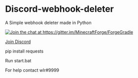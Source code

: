 # Discord-webhook-deleter
A Simple webhook deleter made in Python

<a href="https://gitter.im/MinecraftForge/ForgeGradle?utm_source=badge&utm_medium=badge&utm_campaign=pr-badge&utm_content=badge" target="_blank">
    <img src="https://badges.gitter.im/Join%20Chat.svg" alt="Join the chat at https://gitter.im/MinecraftForge/ForgeGradle" class="gitter-button">
</a>

<a href="https://discord.gg/nexus-tools" class="discord-button">Join Discord</a>


pip install requests

Run start.bat

For help contact wlr#9999
